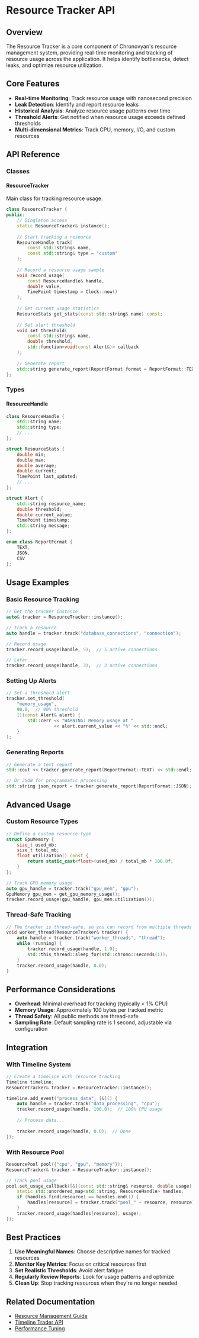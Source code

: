 # Resource Tracker API

## Overview
The Resource Tracker is a core component of Chronovyan's resource management system, providing real-time monitoring and tracking of resource usage across the application. It helps identify bottlenecks, detect leaks, and optimize resource utilization.

## Core Features

- **Real-time Monitoring**: Track resource usage with nanosecond precision
- **Leak Detection**: Identify and report resource leaks
- **Historical Analysis**: Analyze resource usage patterns over time
- **Threshold Alerts**: Get notified when resource usage exceeds defined thresholds
- **Multi-dimensional Metrics**: Track CPU, memory, I/O, and custom resources

## API Reference

### Classes

#### ResourceTracker
Main class for tracking resource usage.

```cpp
class ResourceTracker {
public:
    // Singleton access
    static ResourceTracker& instance();
    
    // Start tracking a resource
    ResourceHandle track(
        const std::string& name,
        const std::string& type = "custom"
    );
    
    // Record a resource usage sample
    void record_usage(
        const ResourceHandle& handle,
        double value,
        TimePoint timestamp = Clock::now()
    );
    
    // Get current usage statistics
    ResourceStats get_stats(const std::string& name) const;
    
    // Set alert threshold
    void set_threshold(
        const std::string& name,
        double threshold,
        std::function<void(const Alert&)> callback
    );
    
    // Generate report
    std::string generate_report(ReportFormat format = ReportFormat::TEXT) const;
};
```

### Types

#### ResourceHandle
```cpp
class ResourceHandle {
    std::string name;
    std::string type;
    // ...
};

struct ResourceStats {
    double min;
    double max;
    double average;
    double current;
    TimePoint last_updated;
    // ...
};

struct Alert {
    std::string resource_name;
    double threshold;
    double current_value;
    TimePoint timestamp;
    std::string message;
};

enum class ReportFormat {
    TEXT,
    JSON,
    CSV
};
```

## Usage Examples

### Basic Resource Tracking

```cpp
// Get the tracker instance
auto& tracker = ResourceTracker::instance();

// Track a resource
auto handle = tracker.track("database_connections", "connection");

// Record usage
tracker.record_usage(handle, 5);  // 5 active connections

// Later...
tracker.record_usage(handle, 3);  // 3 active connections
```

### Setting Up Alerts

```cpp
// Set a threshold alert
tracker.set_threshold(
    "memory_usage",
    90.0,  // 90% threshold
    [](const Alert& alert) {
        std::cerr << "WARNING: Memory usage at " 
                  << alert.current_value << "%" << std::endl;
    }
);
```

### Generating Reports

```cpp
// Generate a text report
std::cout << tracker.generate_report(ReportFormat::TEXT) << std::endl;

// Or JSON for programmatic processing
std::string json_report = tracker.generate_report(ReportFormat::JSON);
```

## Advanced Usage

### Custom Resource Types

```cpp
// Define a custom resource type
struct GpuMemory {
    size_t used_mb;
    size_t total_mb;
    float utilization() const {
        return static_cast<float>(used_mb) / total_mb * 100.0f;
    }
};

// Track GPU memory usage
auto gpu_handle = tracker.track("gpu_mem", "gpu");
GpuMemory gpu_mem = get_gpu_memory_usage();
tracker.record_usage(gpu_handle, gpu_mem.utilization());
```

### Thread-Safe Tracking

```cpp
// The tracker is thread-safe, so you can record from multiple threads
void worker_thread(ResourceTracker& tracker) {
    auto handle = tracker.track("worker_threads", "thread");
    while (running) {
        tracker.record_usage(handle, 1.0);
        std::this_thread::sleep_for(std::chrono::seconds(1));
    }
    tracker.record_usage(handle, 0.0);
}
```

## Performance Considerations

- **Overhead**: Minimal overhead for tracking (typically < 1% CPU)
- **Memory Usage**: Approximately 100 bytes per tracked metric
- **Thread Safety**: All public methods are thread-safe
- **Sampling Rate**: Default sampling rate is 1 second, adjustable via configuration

## Integration

### With Timeline System

```cpp
// Create a timeline with resource tracking
Timeline timeline;
ResourceTracker& tracker = ResourceTracker::instance();

timeline.add_event("process_data", [&]() {
    auto handle = tracker.track("data_processing", "cpu");
    tracker.record_usage(handle, 100.0);  // 100% CPU usage
    
    // Process data...
    
    tracker.record_usage(handle, 0.0);  // Done
});
```

### With Resource Pool

```cpp
ResourcePool pool({"cpu", "gpu", "memory"});
ResourceTracker& tracker = ResourceTracker::instance();

// Track pool usage
pool.set_usage_callback([&](const std::string& resource, double usage) {
    static std::unordered_map<std::string, ResourceHandle> handles;
    if (handles.find(resource) == handles.end()) {
        handles[resource] = tracker.track("pool_" + resource, resource);
    }
    tracker.record_usage(handles[resource], usage);
});
```

## Best Practices

1. **Use Meaningful Names**: Choose descriptive names for tracked resources
2. **Monitor Key Metrics**: Focus on critical resources first
3. **Set Realistic Thresholds**: Avoid alert fatigue
4. **Regularly Review Reports**: Look for usage patterns and optimize
5. **Clean Up**: Stop tracking resources when they're no longer needed

## Related Documentation

- [Resource Management Guide](../guides/resource_management.md)
- [Timeline Trader API](./timeline_trader.md)
- [Performance Tuning](../guides/performance.md)
